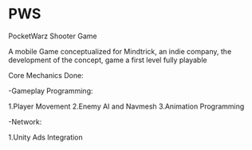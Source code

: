 # PWS
PocketWarz Shooter Game

A mobile Game conceptualized for Mindtrick, an indie company, the development of the concept, game a first level fully playable 

Core Mechanics Done:

-Gameplay Programming:

1.Player Movement
2.Enemy AI and Navmesh
3.Animation Programming
  
-Network:

1.Unity Ads Integration
  
